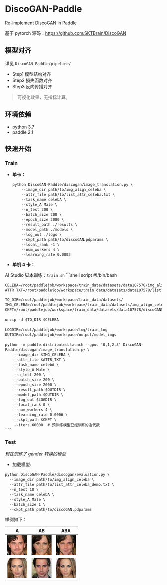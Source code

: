 # DiscoGAN-Paddle
Re-implement DiscoGAN in Paddle

基于 pytorch 源码：https://github.com/SKTBrain/DiscoGAN

## 模型对齐

详见 `DiscoGAN-Paddle/pipeline/`

- Step1 模型结构对齐
- Step2 损失函数对齐
- Step3 反向传播对齐

> 可视化效果，无指标计算。

## 环境依赖

- python 3.7
- paddle 2.1

## 快速开始

### Train

- **单卡：**
    
    ```
    python DiscoGAN-Paddle/discogan/image_translation.py \
        --image_dir path/to/img_align_celeba \
        --attr_file path/to/list_attr_celeba.txt \
        --task_name celebA \
        --style_A Male \
        --n_test 200 \
        --batch_size 200 \
        --epoch_size 2000 \
        --result_path ./results \
        --model_path ./models \
        --log_out ./logs \
        --ckpt_path path/to/discoGAN.pdparams \
        --local_rank -1 \
        --num_workers 4 \
        --learning_rate 0.0002
    ```
    
- **单机 4 卡：**

AI Studio 脚本训练：`train.sh`
    ```shell script
    #!/bin/bash
    
    CELEBA=/root/paddlejob/workspace/train_data/datasets/data107578/img_align_celeba.zip
    ATTR_TXT=/root/paddlejob/workspace/train_data/datasets/data107578/list_attr_celeba.txt
    
    TO_DIR=/root/paddlejob/workspace/train_data/datasets/
    IMG_CELEBA=/root/paddlejob/workspace/train_data/datasets/img_align_celeba
    CKPT=/root/paddlejob/workspace/train_data/datasets/data107578/discoGAN5.9999.pdparams
    
    unzip -d $TO_DIR $CELEBA
    
    LOGDIR=/root/paddlejob/workspace/log/train_log
    OUTDIR=/root/paddlejob/workspace/output/model_imgs
    
    python -m paddle.distributed.launch --gpus '0,1,2,3' DiscoGAN-Paddle/discogan/image_translation.py \
        --image_dir $IMG_CELEBA \
        --attr_file $ATTR_TXT \
        --task_name celebA \
        --style_A Male \
        --n_test 200 \
        --batch_size 200 \
        --epoch_size 2000 \
        --result_path $OUTDIR \
        --model_path $OUTDIR \
        --log_out $LOGDIR \
        --local_rank 0 \
        --num_workers 4 \
        --learning_rate 0.0006 \
        --ckpt_path $CKPT \
        --iters 60000  # 预训练模型已经训练的迭代数
    ```

### Test

*现在训练了 gender 转换的模型*

- 加载模型:

```
python DiscoGAN-Paddle/discogan/evaluation.py \
  --image_dir path/to/img_align_celeba \
  --attr_file path/to/list_attr_celeba_demo.txt \
  --n_test 10 \
  --task_name celebA \
  --style_A Male \
  --batch_size 1 \
  --ckpt_path path/to/discoGAN.pdparams
```

样例如下：

|A|AB|ABA|
| --- | --- | ---|
|![1A](./assets/figs/1.A.jpg)|![1AB](./assets/figs/1.AB.jpg)|![1ABA](./assets/figs/1.ABA.jpg)|
|![2B](./assets/figs/2.B.jpg)|![2BA](./assets/figs/2.BA.jpg)|![2BAB](./assets/figs/2.BAB.jpg)|
